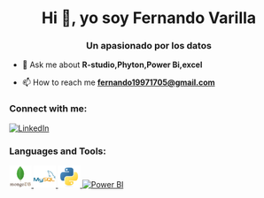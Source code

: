 <h1 align="center">Hi 👋, yo soy Fernando Varilla</h1>
<h3 align="center">Un apasionado por los datos</h3>

- 💬 Ask me about **R-studio,Phyton,Power Bi,excel**

- 📫 How to reach me **fernando19971705@gmail.com**

<h3 align="left">Connect with me:</h3>
<p align="left">
  <a href="https://www.linkedin.com/in/fernando-arturo-varilla-mendoza-945a242a8/" target="blank">
    <img src="https://cdn.jsdelivr.net/npm/simple-icons@v3/icons/linkedin.svg" alt="LinkedIn" width="40" height="40"/>
  </a>
</p>


<h3 align="left">Languages and Tools:</h3>
<p align="left">
  <a href="https://www.mongodb.com/" target="_blank" rel="noreferrer">
    <img src="https://raw.githubusercontent.com/devicons/devicon/master/icons/mongodb/mongodb-original-wordmark.svg" alt="MongoDB" width="40" height="40"/>
  </a> 
  <a href="https://www.mysql.com/" target="_blank" rel="noreferrer">
    <img src="https://raw.githubusercontent.com/devicons/devicon/master/icons/mysql/mysql-original-wordmark.svg" alt="MySQL" width="40" height="40"/>
  </a> 
  <a href="https://www.python.org" target="_blank" rel="noreferrer">
    <img src="https://raw.githubusercontent.com/devicons/devicon/master/icons/python/python-original.svg" alt="Python" width="40" height="40"/>
  </a> 
  <a href="https://powerbi.microsoft.com/" target="_blank" rel="noreferrer">
    <img src="https://upload.wikimedia.org/wikipedia/commons/c/cf/New_Power_BI_Logo.svg" alt="Power BI" width="40" height="40"/>
  </a>
</p>


